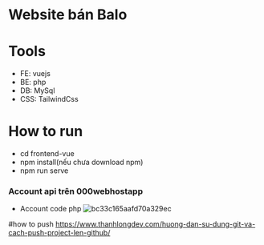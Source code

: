 # Website bán Balo
# Tools
- FE: vuejs
- BE: php
- DB: MySql
- CSS: TailwindCss

# How to run
- cd frontend-vue
- npm install(nếu chưa download npm)
- npm run serve

### Account api trên 000webhostapp
- Account code php
![bc33c165aafd70a329ec](https://user-images.githubusercontent.com/112546329/221773141-3b48e998-0951-4aaa-ad58-062470ef7030.jpg)


#how to push
https://www.thanhlongdev.com/huong-dan-su-dung-git-va-cach-push-project-len-github/

